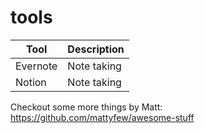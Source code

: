 # tools

| Tool          | Description |
| ------------- | ------------- |
| Evernote  | Note taking  |
| Notion    | Note taking |

Checkout some more things by Matt: https://github.com/mattyfew/awesome-stuff

<!-- https://docs.github.com/en/github/writing-on-github/organizing-information-with-tables -->

